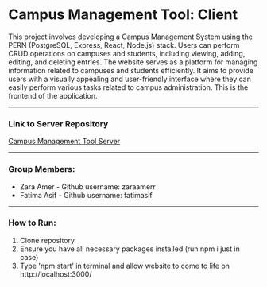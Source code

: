 # Campus Management Tool: Client

This project involves developing a Campus Management System using the PERN (PostgreSQL, Express, React, Node.js) stack. Users can perform CRUD operations on campuses and students, including viewing, adding, editing, and deleting entries. The website serves as a platform for managing information related to campuses and students efficiently. It aims to provide users with a visually appealing and user-friendly interface where they can easily perform various tasks related to campus administration. This is the frontend of the application. 

----------

### Link to Server Repository
[Campus Management Tool Server](https://github.com/zaraamerr/campus-management-tool-server)

----------
### Group Members:
*	Zara Amer - Github username: zaraamerr
*	Fatima Asif - Github username: fatimasif

----------
### How to Run:
1. Clone repository
2. Ensure you have all necessary packages installed (run npm i just in case)
3. Type 'npm start' in terminal and allow website to come to life on http://localhost:3000/
